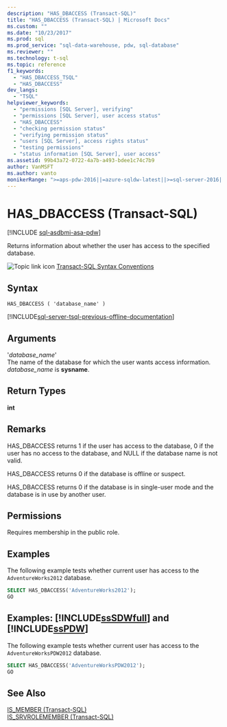```yaml
---
description: "HAS_DBACCESS (Transact-SQL)"
title: "HAS_DBACCESS (Transact-SQL) | Microsoft Docs"
ms.custom: ""
ms.date: "10/23/2017"
ms.prod: sql
ms.prod_service: "sql-data-warehouse, pdw, sql-database"
ms.reviewer: ""
ms.technology: t-sql
ms.topic: reference
f1_keywords: 
  - "HAS_DBACCESS_TSQL"
  - "HAS_DBACCESS"
dev_langs: 
  - "TSQL"
helpviewer_keywords: 
  - "permissions [SQL Server], verifying"
  - "permissions [SQL Server], user access status"
  - "HAS_DBACCESS"
  - "checking permission status"
  - "verifying permission status"
  - "users [SQL Server], access rights status"
  - "testing permissions"
  - "status information [SQL Server], user access"
ms.assetid: 99b43a72-0722-4a7b-a493-bdee1c74c7b9
author: VanMSFT
ms.author: vanto
monikerRange: ">=aps-pdw-2016||=azure-sqldw-latest||>=sql-server-2016||>=sql-server-linux-2017||=azuresqldb-mi-current"
---
```

# HAS_DBACCESS (Transact-SQL)
[!INCLUDE [sql-asdbmi-asa-pdw](../../includes/applies-to-version/sql-asdbmi-asa-pdw.md)]

  Returns information about whether the user has access to the specified database.  
  
 ![Topic link icon](../../database-engine/configure-windows/media/topic-link.gif "Topic link icon") [Transact-SQL Syntax Conventions](../../t-sql/language-elements/transact-sql-syntax-conventions-transact-sql.md)  
  
## Syntax  
  
```syntaxsql  
HAS_DBACCESS ( 'database_name' )  
```  
  
[!INCLUDE[sql-server-tsql-previous-offline-documentation](../../includes/sql-server-tsql-previous-offline-documentation.md)]

## Arguments
 '*database_name*'  
 The name of the database for which the user wants access information. *database_name* is **sysname**.  
  
## Return Types  
 **int**  
  
## Remarks  
 HAS_DBACCESS returns 1 if the user has access to the database, 0 if the user has no access to the database, and NULL if the database name is not valid.  
  
 HAS_DBACCESS returns 0 if the database is offline or suspect.  
  
 HAS_DBACCESS returns 0 if the database is in single-user mode and the database is in use by another user.  
  
## Permissions  
 Requires membership in the public role.  
  
## Examples  
 The following example tests whether current user has access to the `AdventureWorks2012` database.  
  
```sql  
SELECT HAS_DBACCESS('AdventureWorks2012');  
GO  
```  
  
## Examples: [!INCLUDE[ssSDWfull](../../includes/sssdwfull-md.md)] and [!INCLUDE[ssPDW](../../includes/sspdw-md.md)]  
 The following example tests whether current user has access to the `AdventureWorksPDW2012` database.  
  
```sql  
SELECT HAS_DBACCESS('AdventureWorksPDW2012');  
GO  
```  
  
## See Also  
 [IS_MEMBER &#40;Transact-SQL&#41;](../../t-sql/functions/is-member-transact-sql.md)   
 [IS_SRVROLEMEMBER &#40;Transact-SQL&#41;](../../t-sql/functions/is-srvrolemember-transact-sql.md)  
  
  

